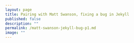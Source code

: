 ```yaml
---
layout: page
title: Pairing with Matt Swanson, fixing a bug in Jekyll
published: false
description: ""
permalink: /matt-swanson-jekyll-bug-p1.md
image: ""
---
```


